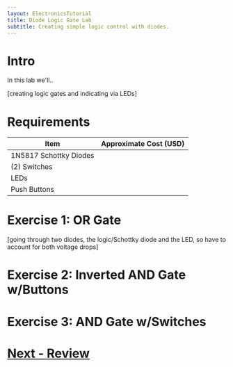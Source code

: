 ```yaml
---
layout: ElectronicsTutorial
title: Diode Logic Gate Lab
subtitle: Creating simple logic control with diodes.
---
```


# Intro

In this lab we'll..

[creating logic gates and indicating via LEDs]



# Requirements

| Item                                     | Approximate Cost (USD) |
| ---------------------------------------- | ---------------------- |
| 1N5817 Schottky Diodes                    |
| (2) Switches                             |
| LEDs  ||
| Push Buttons   ||

# Exercise 1: OR Gate

[going through two diodes, the logic/Schottky diode and the LED, so have to account for both voltage drops]


# Exercise 2: Inverted AND Gate w/Buttons


# Exercise 3: AND Gate w/Switches



# [Next - Review](../Review)